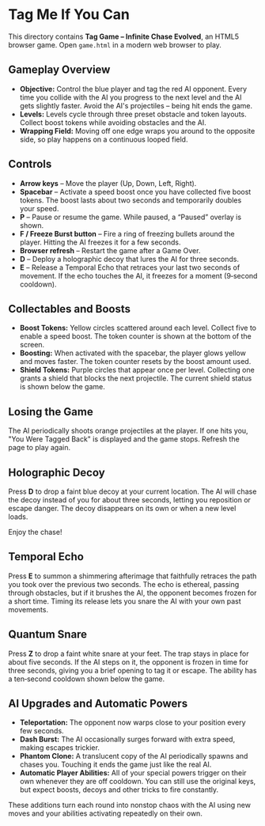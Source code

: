 # Tag Me If You Can

This directory contains **Tag Game – Infinite Chase Evolved**, an HTML5
browser game. Open `game.html` in a modern web browser to play.

## Gameplay Overview

- **Objective:** Control the blue player and tag the red AI opponent. Every
time you collide with the AI you progress to the next level and the AI gets
slightly faster. Avoid the AI's projectiles – being hit ends the game.
- **Levels:** Levels cycle through three preset obstacle and token layouts.
Collect boost tokens while avoiding obstacles and the AI.
- **Wrapping Field:** Moving off one edge wraps you around to the opposite
side, so play happens on a continuous looped field.

## Controls

- **Arrow keys** – Move the player (Up, Down, Left, Right).
- **Spacebar** – Activate a speed boost once you have collected five boost
  tokens. The boost lasts about two seconds and temporarily doubles your
  speed.
- **P** – Pause or resume the game. While paused, a “Paused” overlay is shown.
- **F / Freeze Burst button** – Fire a ring of freezing bullets around the
  player. Hitting the AI freezes it for a few seconds.
- **Browser refresh** – Restart the game after a Game Over.
- **D** – Deploy a holographic decoy that lures the AI for three seconds.
- **E** – Release a Temporal Echo that retraces your last two seconds of
  movement. If the echo touches the AI, it freezes for a moment
  (9‑second cooldown).

## Collectables and Boosts

- **Boost Tokens:** Yellow circles scattered around each level. Collect
  five to enable a speed boost. The token counter is shown at the bottom of
  the screen.
- **Boosting:** When activated with the spacebar, the player glows yellow and
  moves faster. The token counter resets by the boost amount used.
- **Shield Tokens:** Purple circles that appear once per level. Collecting one
  grants a shield that blocks the next projectile. The current shield status is
  shown below the game.

## Losing the Game

The AI periodically shoots orange projectiles at the player. If one hits you,
"You Were Tagged Back" is displayed and the game stops. Refresh the page to
play again.


## Holographic Decoy

Press **D** to drop a faint blue decoy at your current location. The AI will
chase the decoy instead of you for about three seconds, letting you reposition
or escape danger. The decoy disappears on its own or when a new level loads.

Enjoy the chase!



## Temporal Echo

Press **E** to summon a shimmering afterimage that faithfully retraces the path
you took over the previous two seconds. The echo is ethereal, passing through
obstacles, but if it brushes the AI, the opponent becomes frozen for a short
time. Timing its release lets you snare the AI with your own past movements.

## Quantum Snare

Press **Z** to drop a faint white snare at your feet. The trap stays in place
for about five seconds. If the AI steps on it, the opponent is frozen in time
for three seconds, giving you a brief opening to tag it or escape. The ability
has a ten‑second cooldown shown below the game.

## AI Upgrades and Automatic Powers

- **Teleportation:** The opponent now warps close to your position every few seconds.
- **Dash Burst:** The AI occasionally surges forward with extra speed, making escapes trickier.
- **Phantom Clone:** A translucent copy of the AI periodically spawns and chases you. Touching it ends the game just like the real AI.
- **Automatic Player Abilities:** All of your special powers trigger on their own whenever they are off cooldown. You can still use the original keys, but expect boosts, decoys and other tricks to fire constantly.

These additions turn each round into nonstop chaos with the AI using new moves and your abilities activating repeatedly on their own.
